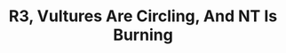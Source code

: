 ---
title: R3, Vultures Are Circling, And NT Is Burning
type: round
cinematic: "videos/intro-3.mp4"
recordings:
-   text: Ambrose's perspective
    url: https://www.youtube.com/watch?v=lMMzwKeoqe4
-   text: Kafka's perspective
    url: https://www.youtube.com/watch?v=g30PsMnhdPw
-   text: Merryn's perspective
    url: https://www.youtube.com/watch?v=0g_eW0hjmTI
-   text: Pippi's perspective
    url: https://www.youtube.com/watch?v=KngMOqQLOkY
-   text: Quinn's perspective
    url: https://www.youtube.com/watch?v=KOix3M_aA6k
-   text: Red's perspective
    url: https://www.youtube.com/watch?v=CuJCSweqZjU
-   text: REL's perspective
    url: https://www.youtube.com/watch?v=jBrI295UYyM
-   text: Victoria's perspective
    url: https://www.youtube.com/watch?v=L_8goiZ_9j8
synopsis: "/rounds/synopses/round_3"
gallery: "/rounds/gallery/round_3"
---